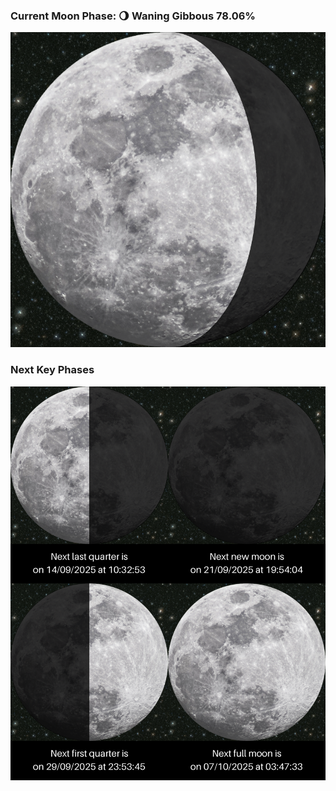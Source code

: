 ### Current Moon Phase: 🌖 Waning Gibbous 78.06%
![Moon Phase](moonphase.png)
### Next Key Phases
![Gallery](gallery.png)